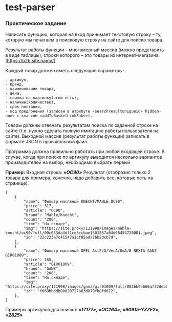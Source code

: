 # test-parser

### Практическое задание

Написать функцию, которая на вход принимает текстовую строку – ту, которую мы печатаем в поисковую строку на сайте для поиска товара.

Результат работы функции – многомерный массив (можно представить в виде таблицы), строки которого – это товары из интернет-магазина [https://b2b.site.name/]

Каждый товар должен иметь следующие параметры: 
```
- артикул, 
- бренд, 
- наименование товара, 
- цена, 
- ссылка на картинку(если есть), 
- наличие(количество), 
- срок поставки, 
- код предложения (записан в атрибуте «searchresultuniqueid» hidden-поля с классом «addToBasketLinkFake»). 
```

Товары должны отвечать результатам поиска по заданной строке на сайте (т.е. нужно сделать полную имитацию работы пользователя на сайте).
Выходной массив (результат работы функции) записать в формате JSON в произвольный файл. 

Программа должна правильно работать при любой входящей строке.
В случае, когда при поиске по артикулу выводится несколько вариантов производителей на выбор, необходимо выбрать первый

**Пример:**
Входная строка: _**«OC90»**_
Результат (отобразил только 2 товара для примера, конечно, надо добавить все, которые есть на странице):
```
[
    {
        "name": "Фильтр масляный KNECHT/MAHLE OC90",
        "price": 317,
        "article": "OC90",
        "brand": "Mahle/Knecht",
        "count": "200",
        "time": "На складе",
        "img": "https://site.proxy/121998/images/mahle-knecht/oc90/full/00c653da3df1ce3ccbae1501857a64d08454720001.jpeg",
        "id": "22c223a7c41547a1cf85ada2bb2dcb7d",
    },
    {
        "name": "Фильтр масляный OPEL AstF/G/VecA/OmA/B NEXIA GANZ GIR01009",
        "price": 185,
        "article": "GIR01009",
        "brand": "GANZ",
        "count": "200",
        "time": "На складе",
        "img": "https://site.proxy/121998/images/ganz/gir01009/full/083bb9a666af72debb30d756d704314ab95db60001.jpeg",
        "id": "f668bbddb90020727a63d870fb8fd672",
    },
]
```

Примеры артикулов для поиска: _**«17177», «OC264», «90915-YZZE2», «2825»**_
